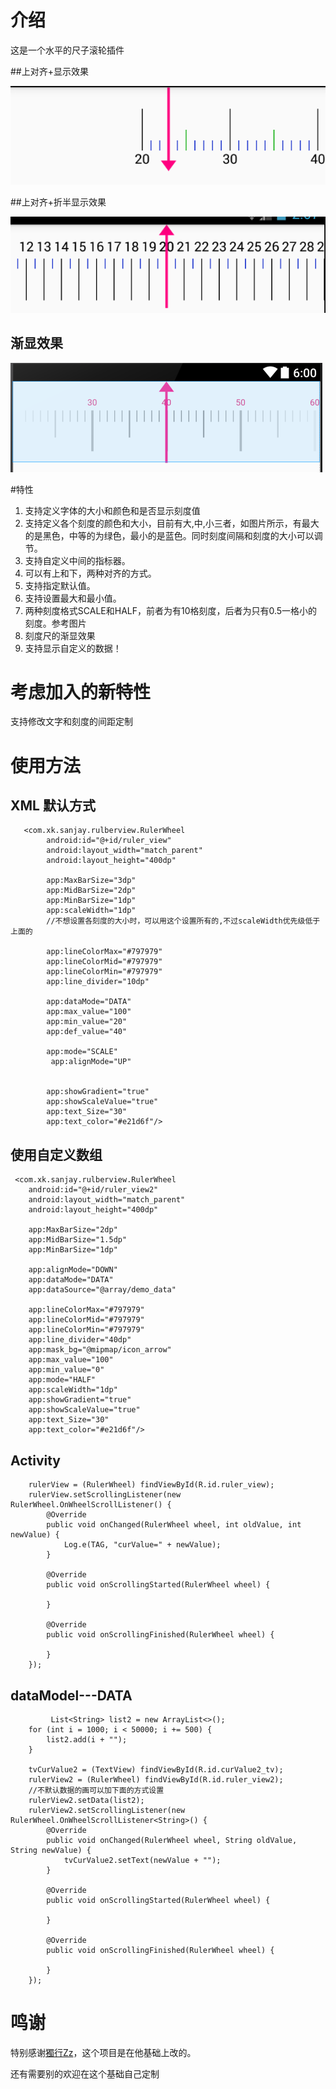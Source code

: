  
# 介绍


这是一个水平的尺子滚轮插件

##上对齐+显示效果

![](art/demo.png)

##上对齐+折半显示效果

![UpModel_HalfModel](art/demo_up_half.png)

## 渐显效果

![UpModel_HalfModel](art/demo3.png)

#特性

1. 支持定义字体的大小和颜色和是否显示刻度值
2. 支持定义各个刻度的颜色和大小，目前有大,中,小三者，如图片所示，有最大的是黑色，中等的为绿色，最小的是蓝色。同时刻度间隔和刻度的大小可以调节。
3. 支持自定义中间的指标器。
4. 可以有上和下，两种对齐的方式。
5. 支持指定默认值。
6. 支持设置最大和最小值。
7. 两种刻度格式SCALE和HALF，前者为有10格刻度，后者为只有0.5一格小的刻度。参考图片
8. 刻度尺的渐显效果
9. 支持显示自定义的数据！

# 考虑加入的新特性

  支持修改文字和刻度的间距定制

# 使用方法

## XML 默认方式


       <com.xk.sanjay.rulberview.RulerWheel
            android:id="@+id/ruler_view"
            android:layout_width="match_parent"
            android:layout_height="400dp"

            app:MaxBarSize="3dp"
            app:MidBarSize="2dp"
            app:MinBarSize="1dp"
            app:scaleWidth="1dp"
            //不想设置各刻度的大小时，可以用这个设置所有的,不过scaleWidth优先级低于上面的
            
            app:lineColorMax="#797979"
            app:lineColorMid="#797979"
            app:lineColorMin="#797979"
            app:line_divider="10dp"

			app:dataMode="DATA"
            app:max_value="100"
            app:min_value="20"
            app:def_value="40"
            
            app:mode="SCALE"
             app:alignMode="UP"


            app:showGradient="true"
            app:showScaleValue="true"
            app:text_Size="30"
            app:text_color="#e21d6f"/>
			
## 使用自定义数组			
			
	 <com.xk.sanjay.rulberview.RulerWheel
        android:id="@+id/ruler_view2"
        android:layout_width="match_parent"
        android:layout_height="400dp"

        app:MaxBarSize="2dp"
        app:MidBarSize="1.5dp"
        app:MinBarSize="1dp"

        app:alignMode="DOWN"
        app:dataMode="DATA"
        app:dataSource="@array/demo_data"

        app:lineColorMax="#797979"
        app:lineColorMid="#797979"
        app:lineColorMin="#797979"
        app:line_divider="40dp"
        app:mask_bg="@mipmap/icon_arrow"
        app:max_value="100"
        app:min_value="0"
        app:mode="HALF"
        app:scaleWidth="1dp"
        app:showGradient="true"
        app:showScaleValue="true"
        app:text_Size="30"
        app:text_color="#e21d6f"/>

            
##  Activity

		rulerView = (RulerWheel) findViewById(R.id.ruler_view);
        rulerView.setScrollingListener(new RulerWheel.OnWheelScrollListener() {
            @Override
            public void onChanged(RulerWheel wheel, int oldValue, int newValue) {
                Log.e(TAG, "curValue=" + newValue);
            }

            @Override
            public void onScrollingStarted(RulerWheel wheel) {

            }

            @Override
            public void onScrollingFinished(RulerWheel wheel) {

            }
        });            
		
		
##  dataModel---DATA

			 List<String> list2 = new ArrayList<>();
        for (int i = 1000; i < 50000; i += 500) {
            list2.add(i + "");
        }

        tvCurValue2 = (TextView) findViewById(R.id.curValue2_tv);
        rulerView2 = (RulerWheel) findViewById(R.id.ruler_view2);
        //不默认数据的画可以加下面的方式设置
        rulerView2.setData(list2);
        rulerView2.setScrollingListener(new RulerWheel.OnWheelScrollListener<String>() {
            @Override
            public void onChanged(RulerWheel wheel, String oldValue, String newValue) {
                tvCurValue2.setText(newValue + "");
            }

            @Override
            public void onScrollingStarted(RulerWheel wheel) {

            }

            @Override
            public void onScrollingFinished(RulerWheel wheel) {

            }
        });
            
# 鸣谢
特别感谢[獨行Zz](http://blog.csdn.net/dashu8193058/article/details/45846189)，这个项目是在他基础上改的。

还有需要别的欢迎在这个基础自己定制